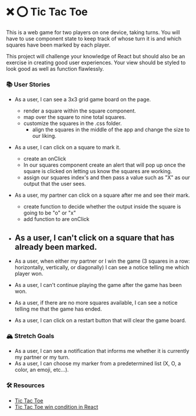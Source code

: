 # ❌ ⭕️ Tic Tac Toe

This is a web game for two players on one device, taking turns. You will have to use component state to keep track of whose turn it is and which squares have been marked by each player.

This project will challenge your knowledge of React but should also be an exercise in creating good user experiences. Your view should be styled to look good as well as function flawlessly.

### 📚 User Stories
- As a user, I can see a 3x3 grid game board on the page.
    - render a square within the square component.
    - map over the square to nine total squares.
    - customize the squares in the .css folder. 
        - align the squares in the middle of the app and change the size to our liking.

- As a user, I can click on a square to mark it.
    - create an onClick
    - In our squares component create an alert that will pop up once the square is clicked on letting us know the squares are working.
    - assign our squares index's and then pass a value such as "X" as our output that the user sees.

- As a user, my partner can click on a square after me and see their mark.
    - create function to decide whether the output inside the square is going to be "o" or "x"
    - add function to are onClick 

- As a user, I can't click on a square that has already been marked.
    - 
- As a user, when either my partner or I win the game (3 squares in a row: horizontally, vertically, or diagonally) I can see a notice telling me which player won.
- As a user, I can't continue playing the game after the game has been won.
- As a user, if there are no more squares available, I can see a notice telling me that the game has ended.
- As a user, I can click on a restart button that will clear the game board.

### 🏔 Stretch Goals
- As a user, I can see a notification that informs me whether it is currently my partner or my turn.
- As a user, I can choose my marker from a predetermined list (X, O, a color, an emoji, etc...).

### 🛠 Resources
- [Tic Tac Toe](https://en.wikipedia.org/wiki/Tic-tac-toe)
- [Tic Tac Toe win condition in React](https://forum.freecodecamp.org/t/need-help-understanding-react-tic-tac-toe-winner-function/137840)
